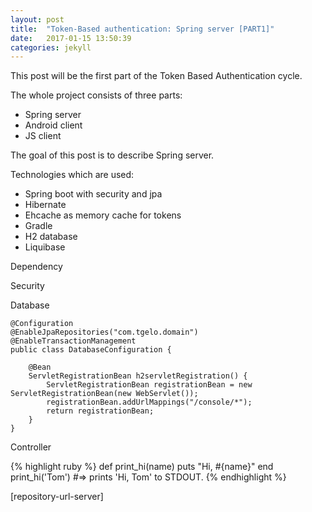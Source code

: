 ```yaml
---
layout: post
title:  "Token-Based authentication: Spring server [PART1]"
date:   2017-01-15 13:50:39
categories: jekyll
---
```


This post will be the first part of the Token Based Authentication cycle.

The whole project consists of three parts:
  * Spring server 
  * Android client
  * JS client

The goal of this post is to describe Spring server. 

Technologies which are used:

* Spring boot with security and jpa
* Hibernate
* Ehcache as memory cache for tokens
* Gradle
* H2 database
* Liquibase


Dependency



Security



Database

    @Configuration
    @EnableJpaRepositories("com.tgelo.domain")
    @EnableTransactionManagement
    public class DatabaseConfiguration {
    
        @Bean
        ServletRegistrationBean h2servletRegistration() {
            ServletRegistrationBean registrationBean = new ServletRegistrationBean(new WebServlet());
            registrationBean.addUrlMappings("/console/*");
            return registrationBean;
        }
    }


Controller





{% highlight ruby %}
def print_hi(name)
  puts "Hi, #{name}"
end
print_hi('Tom')
#=> prints 'Hi, Tom' to STDOUT.
{% endhighlight %}

[repository-url-server]